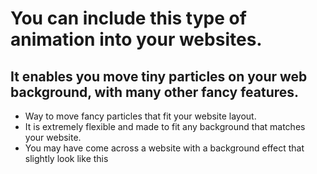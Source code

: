 # You can include this type of animation into your websites.
## It enables you move tiny particles on your web background, with many other fancy features.
- Way to move fancy particles that fit your website layout. 
- It is extremely flexible and made to fit any background that matches your website.
- You may have come across a website with a background effect that slightly look like this
